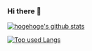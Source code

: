### Hi there 👋

[![hogehoge's github stats](https://github-readme-stats.vercel.app/api?username=HyugaShinoda&hide=contribs&count_private=true&show_icons=true&theme=tokyonight)](https://github.com/HyugaShinoda/)

[![Top used Langs](https://github-readme-stats.vercel.app/api/top-langs/?username=HyugaShinoda&layout=compact&theme=tokyonight)](https://github.com/HyugaShinoda/)

<!--
**ShinodaHyuga/ShinodaHyuga** is a ✨ _special_ ✨ repository because its `README.md` (this file) appears on your GitHub profile.

Here are some ideas to get you started:

- 🔭 I’m currently working on ...
- 🌱 I’m currently learning ...
- 👯 I’m looking to collaborate on ...
- 🤔 I’m looking for help with ...
- 💬 Ask me about ...
- 📫 How to reach me: ...
- 😄 Pronouns: ...
- ⚡ Fun fact: ...
-->
